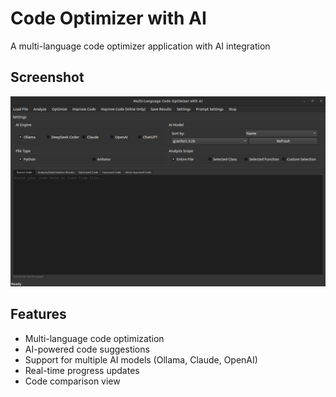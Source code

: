 # Code Optimizer with AI
A multi-language code optimizer application with AI integration

## Screenshot
![Code Optimizer Interface](Screenshot.png)

## Features
- Multi-language code optimization
- AI-powered code suggestions
- Support for multiple AI models (Ollama, Claude, OpenAI)
- Real-time progress updates
- Code comparison view
